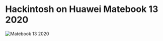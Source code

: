 # Hackintosh on Huawei Matebook 13 2020
![Matebook 13 2020](https://user-images.githubusercontent.com/102032847/209410550-ae4f2fe8-f28c-4982-8889-640ad2d287a0.png)
